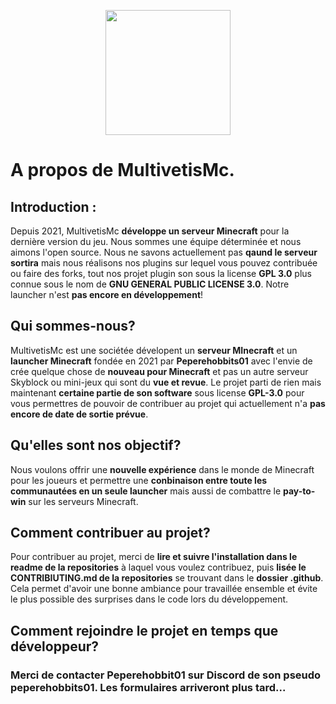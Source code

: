 <p align="center"><a target="_blank" href="https://www.multivetismc.com"><img height="200" src="https://github.com/MultivetisMc/.github/blob/main/Assets/MultivetisMc.png"></a></p>

# A propos de MultivetisMc.

## Introduction :

Depuis 2021, MultivetisMc **développe un serveur Minecraft** pour la dernière version du jeu. Nous sommes une équipe déterminée et nous aimons l'open source. Nous ne savons actuellement pas **qaund le serveur sortira** mais nous réalisons nos plugins sur lequel vous pouvez contribuée ou faire des forks, tout nos projet plugin son sous la license **GPL 3.0** plus connue sous le nom de **GNU GENERAL PUBLIC LICENSE 3.0**. Notre launcher n'est **pas encore en développement**!

## Qui sommes-nous?

MultivetisMc est une sociétée dévelopent un **serveur MInecraft** et un **launcher Minecraft** fondée en 2021 par **Peperehobbits01** avec l'envie de crée quelque chose de **nouveau pour Minecraft** et pas un autre serveur Skyblock ou mini-jeux qui sont du **vue et revue**. Le projet parti de rien mais maintenant **certaine partie de son software** sous license **GPL-3.0** pour vous permettres de pouvoir de contribuer au projet qui actuellement n'a **pas encore de date de sortie prévue**.

## Qu'elles sont nos objectif?

Nous voulons offrir une **nouvelle expérience** dans le monde de Minecraft pour les joueurs et permettre une **conbinaison entre toute les communautées en un seule launcher** mais aussi de combattre le **pay-to-win** sur les serveurs Minecraft.

## Comment contribuer au projet?

Pour contribuer au projet, merci de **lire et suivre l'installation dans le readme de la repositories** à laquel vous voulez contribuez, puis **lisée le CONTRIBIUTING.md de la repositories** se trouvant dans le **dossier .github**. Cela permet d'avoir une bonne ambiance pour travaillée ensemble et évite le plus possible des surprises dans le code lors du développement.

## Comment rejoindre le projet en temps que développeur?

### Merci de contacter Peperehobbit01 sur Discord de son pseudo peperehobbits01. Les formulaires arriveront plus tard...
